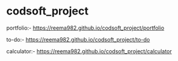 # codsoft_project


portfolio:- https://reema982.github.io/codsoft_project/portfolio

to-do:- https://reema982.github.io/codsoft_project/to-do


calculator:- https://reema982.github.io/codsoft_project/calculator
